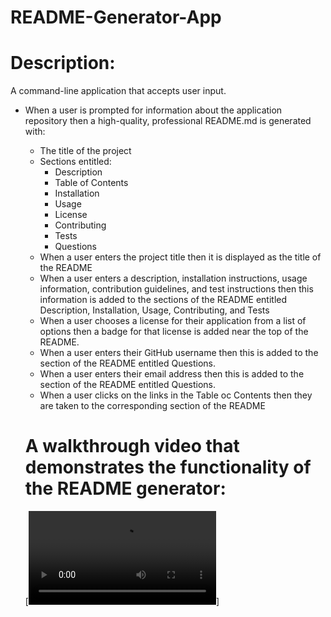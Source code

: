 # README-Generator-App

# Description:

A command-line application that accepts user input.

- When a user is prompted for information about the application repository then a high-quality, professional README.md is generated with:

  - The title of the project
  - Sections entitled:
    - Description
    - Table of Contents
    - Installation
    - Usage
    - License
    - Contributing
    - Tests
    - Questions
  - When a user enters the project title then it is displayed as the title of the README
  - When a user enters a description, installation instructions, usage information, contribution guidelines, and test instructions then this information is added to the sections of the README entitled Description, Installation, Usage, Contributing, and Tests
  - When a user chooses a license for their application from a list of options then a badge for that license is added near the top of the README.
  - When a user enters their GitHub username then this is added to the section of the README entitled Questions.
  - When a user enters their email address then this is added to the section of the README entitled Questions.
  - When a user clicks on the links in the Table oc Contents then they are taken to the corresponding section of the README

  # A walkthrough video that demonstrates the functionality of the README generator:

  [![](Recording.mp4)]
